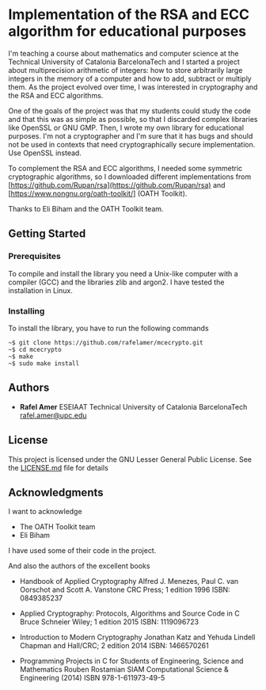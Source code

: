 # Implementation of the RSA and ECC algorithm for educational purposes

I'm teaching a course about mathematics and computer science at the Technical University of Catalonia BarcelonaTech and I started a project about multiprecision arithmetic of integers: how to store arbitrarily  large integers  in the memory of a computer and how to add, subtract or multiply them. As the project evolved over time, I was interested in cryptography and the RSA and ECC algorithms.

One of the goals of the project was that my students could study the code and that this was as simple as possible, so that I discarded complex libraries like OpenSSL or GNU GMP. Then, I wrote my own library for educational purposes. I'm not a cryptographer and I'm sure that it has bugs and should not be used in contexts that need cryptographically secure implementation. Use OpenSSL instead.

To complement the RSA and ECC algorithms, I needed some symmetric cryptographic algorithms, so I downloaded different implementations from [https://github.com/Rupan/rsa](https://github.com/Rupan/rsa) and [https://www.nongnu.org/oath-toolkit/] (OATH Toolkit).

Thanks to Eli Biham and the OATH Toolkit team.

## Getting Started

### Prerequisites

To compile and install the library you need a Unix-like computer with a compiler (GCC) and the libraries zlib and argon2. I have tested the installation in Linux.

### Installing

To install the library, you have to run the following commands
```
~$ git clone https://github.com/rafelamer/mcecrypto.git
~$ cd mcecrypto
~$ make
~$ sudo make install
```

## Authors

* **Rafel Amer**
ESEIAAT
Technical University of Catalonia BarcelonaTech
rafel.amer@upc.edu


## License

This project is licensed under the GNU Lesser General Public License.  See the [LICENSE.md](LICENSE.md) file for details

## Acknowledgments

I want to acknowledge

- The OATH Toolkit team
- Eli Biham

I have used some of their code in the project.

And also the authors of the excellent books

- Handbook of Applied Cryptography
Alfred J. Menezes, Paul C. van Oorschot and   Scott A. Vanstone
CRC Press; 1 edition
1996
ISBN: 0849385237

- Applied Cryptography: Protocols, Algorithms and Source Code in C
Bruce Schneier
Wiley; 1 edition
2015
ISBN: 1119096723

- Introduction to Modern Cryptography
Jonathan Katz and Yehuda Lindell
Chapman and Hall/CRC; 2 edition
2014
ISBN: 1466570261

- Programming Projects in C for Students of
Engineering, Science and Mathematics
Rouben Rostamian
SIAM
Computational Science & Engineering (2014)
ISBN 978-1-611973-49-5
